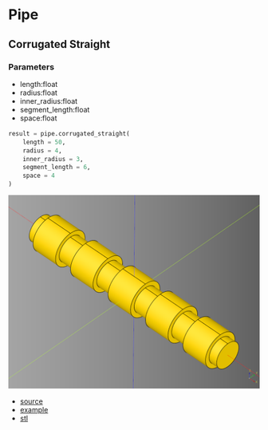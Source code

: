 # Pipe

## Corrugated Straight
### Parameters
* length:float
* radius:float
* inner_radius:float
* segment_length:float
* space:float

``` python
result = pipe.corrugated_straight(
    length = 50,
    radius = 4,
    inner_radius = 3,
    segment_length = 6,
    space = 4
)
```

![](image/pipe/01.png)<br />

* [source](../src/cqterrain/pipe/corrugated.py)
* [example](../example/pipe/pipe_corrugated.py)
* [stl](../stl/pipe_corrugated.stl)